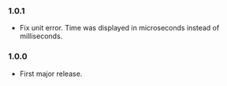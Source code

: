 ### 1.0.1
* Fix unit error. Time was displayed in microseconds instead of milliseconds.

### 1.0.0
* First major release.
